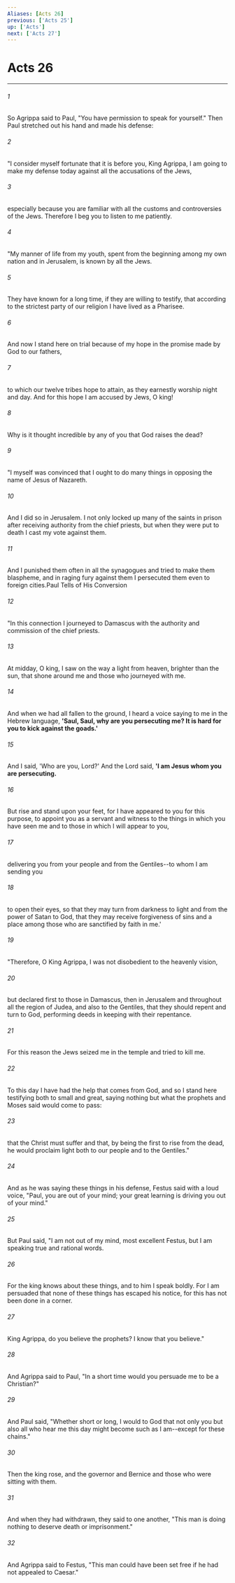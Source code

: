 ```yaml
---
Aliases: [Acts 26]
previous: ['Acts 25']
up: ['Acts']
next: ['Acts 27']
---
```

# Acts 26

***

 

###### 1 
So Agrippa said to Paul, "You have permission to speak for yourself." Then Paul stretched out his hand and made his defense:
 
 

###### 2 
"I consider myself fortunate that it is before you, King Agrippa, I am going to make my defense today against all the accusations of the Jews, 
 

###### 3 
especially because you are familiar with all the customs and controversies of the Jews. Therefore I beg you to listen to me patiently.
 
 

###### 4 
"My manner of life from my youth, spent from the beginning among my own nation and in Jerusalem, is known by all the Jews. 
 

###### 5 
They have known for a long time, if they are willing to testify, that according to the strictest party of our religion I have lived as a Pharisee. 
 

###### 6 
And now I stand here on trial because of my hope in the promise made by God to our fathers, 
 

###### 7 
to which our twelve tribes hope to attain, as they earnestly worship night and day. And for this hope I am accused by Jews, O king! 
 

###### 8 
Why is it thought incredible by any of you that God raises the dead?
 
 

###### 9 
"I myself was convinced that I ought to do many things in opposing the name of Jesus of Nazareth. 
 

###### 10 
And I did so in Jerusalem. I not only locked up many of the saints in prison after receiving authority from the chief priests, but when they were put to death I cast my vote against them. 
 

###### 11 
And I punished them often in all the synagogues and tried to make them blaspheme, and in raging fury against them I persecuted them even to foreign cities.Paul Tells of His Conversion
 
 

###### 12 
"In this connection I journeyed to Damascus with the authority and commission of the chief priests. 
 

###### 13 
At midday, O king, I saw on the way a light from heaven, brighter than the sun, that shone around me and those who journeyed with me. 
 

###### 14 
And when we had all fallen to the ground, I heard a voice saying to me in the Hebrew language, **'Saul, Saul, why are you persecuting me? It is hard for you to kick against the goads.'** 
 

###### 15 
And I said, 'Who are you, Lord?' And the Lord said, **'I am Jesus whom you are persecuting.** 
 

###### 16 
But rise and stand upon your feet, for I have appeared to you for this purpose, to appoint you as a servant and witness to the things in which you have seen me and to those in which I will appear to you, 
 

###### 17 
delivering you from your people and from the Gentiles--to whom I am sending you 
 

###### 18 
to open their eyes, so that they may turn from darkness to light and from the power of Satan to God, that they may receive forgiveness of sins and a place among those who are sanctified by faith in me.'
 
 

###### 19 
"Therefore, O King Agrippa, I was not disobedient to the heavenly vision, 
 

###### 20 
but declared first to those in Damascus, then in Jerusalem and throughout all the region of Judea, and also to the Gentiles, that they should repent and turn to God, performing deeds in keeping with their repentance. 
 

###### 21 
For this reason the Jews seized me in the temple and tried to kill me. 
 

###### 22 
To this day I have had the help that comes from God, and so I stand here testifying both to small and great, saying nothing but what the prophets and Moses said would come to pass: 
 

###### 23 
that the Christ must suffer and that, by being the first to rise from the dead, he would proclaim light both to our people and to the Gentiles."
 
 

###### 24 
And as he was saying these things in his defense, Festus said with a loud voice, "Paul, you are out of your mind; your great learning is driving you out of your mind." 
 

###### 25 
But Paul said, "I am not out of my mind, most excellent Festus, but I am speaking true and rational words. 
 

###### 26 
For the king knows about these things, and to him I speak boldly. For I am persuaded that none of these things has escaped his notice, for this has not been done in a corner. 
 

###### 27 
King Agrippa, do you believe the prophets? I know that you believe." 
 

###### 28 
And Agrippa said to Paul, "In a short time would you persuade me to be a Christian?" 
 

###### 29 
And Paul said, "Whether short or long, I would to God that not only you but also all who hear me this day might become such as I am--except for these chains."
 
 

###### 30 
Then the king rose, and the governor and Bernice and those who were sitting with them. 
 

###### 31 
And when they had withdrawn, they said to one another, "This man is doing nothing to deserve death or imprisonment." 
 

###### 32 
And Agrippa said to Festus, "This man could have been set free if he had not appealed to Caesar."
 

